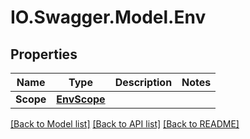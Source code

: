 # IO.Swagger.Model.Env
## Properties

Name | Type | Description | Notes
------------ | ------------- | ------------- | -------------
**Scope** | [**EnvScope**](EnvScope.md) |  | 

[[Back to Model list]](../README.md#documentation-for-models) [[Back to API list]](../README.md#documentation-for-api-endpoints) [[Back to README]](../README.md)


